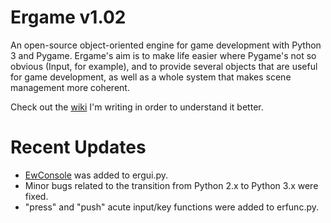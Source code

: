 Ergame v1.02
======
An open-source object-oriented engine for game development with Python 3 and Pygame. Ergame's aim is to make life easier where Pygame's not so obvious (Input, for example), and to provide several objects that are useful for game development, as well as a whole system that makes scene management more coherent.

Check out the [wiki](https://github.com/EricsonWillians/Ergame/wiki) I'm writing in order to understand it better.

Recent Updates
======

* [EwConsole](https://github.com/EricsonWillians/Ergame/blob/master/ergui.py#L1540) was added to ergui.py.
* Minor bugs related to the transition from Python 2.x to Python 3.x were fixed.
* "press" and "push" acute input/key functions were added to erfunc.py.
